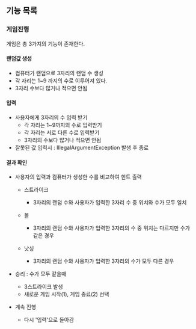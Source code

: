 ## 기능 목록

### 게임진행
게임은 총 3가지의 기능이 존재한다.

#### 랜덤값 생성 

- 컴퓨터가 랜덤으로 3자리의 랜덤 수 생성
- 각 자리는 1~9 까지의 수로 이루어져 있다.
- 3자리 수보다 많거나 적으면 안됨

#### 입력

- 사용자에게 3자리의 수 입력 받기
  - 각 자리는 1~9까지의 수로 입력받기
  - 각 자리는 서로 다른 수로 입력받기
  - 3자리의 수보다 많거나 적으면 안됨
- 잘못된 값 입력시 : IllegalArgumentException 발생 후 종료

#### 결과 확인

- 사용자의 입력과 컴퓨터가 생성한 수를 비교하여 힌트 출력
    - 스트라이크 
      - 3자리의 랜덤 수와 사용자가 입력한 3자리 수 중 위치와 수가 모두 일치
    
    - 볼
      - 3자리의 랜덤 수와 사용자가 입력한 3자리의 수 중 위치는 다르지만 수가 같은 경우
  
    - 낫싱
      - 3자리의 랜덤 수와 사용자가 입력한 3자리의 수가 모두 다른 경우

- 승리 : 수가 모두 같을때
    - 3스트라이크 발생
    - 새로운 게임 시작(1), 게임 종료(2) 선택
- 계속 진행 
  - 다시 '입력'으로 돌아감
